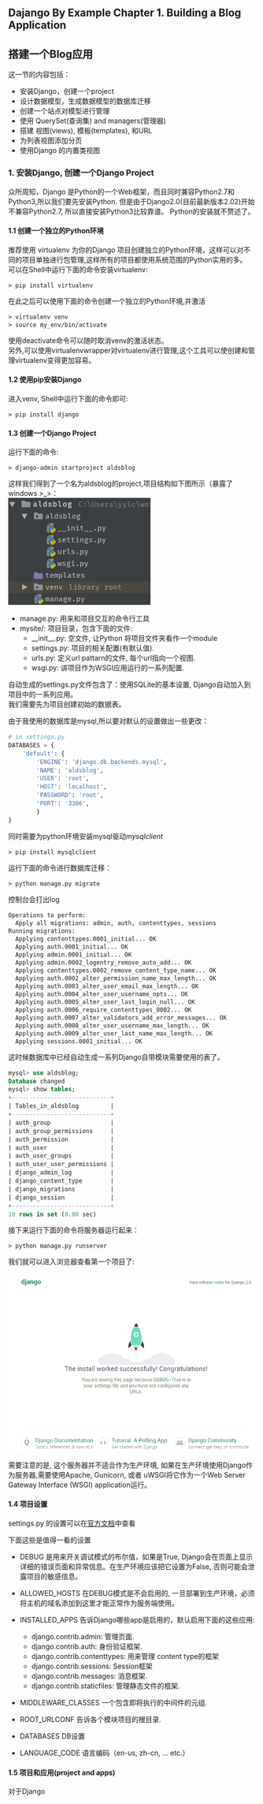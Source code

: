 ## Dajango By Example Chapter 1. Building a Blog Application
## 搭建一个Blog应用

这一节的内容包括：   
- 安装Django，创建一个project    
- 设计数据模型，生成数据模型的数据库迁移
- 创建一个站点对模型进行管理
- 使用 QuerySet(查询集) and managers(管理器)
- 搭建 视图(views), 模板(templates), 和URL
- 为列表视图添加分页
- 使用Django 的内置类视图 

###  1. 安装Django, 创建一个Django Project
众所周知，Django 是Python的一个Web框架，而且同时兼容Python2.7和Python3,所以我们要先安装Python.
但是由于Django2.0(目前最新版本2.02)开始不兼容Python2.7, 所以直接安装Python3比较靠谱。
Python的安装就不赘述了。
#### 1.1 创建一个独立的Python环境
推荐使用 virtualenv 为你的Django 项目创建独立的Python环境，这样可以对不同的项目单独进行包管理,这样所有的项目都使用系统范围的Python实用的多。    
可以在Shell中运行下面的命令安装virtualenv:   
```shell   
> pip install virtualenv
```
在此之后可以使用下面的命令创建一个独立的Python环境,并激活

```shell   
> virtualenv venv
> source my_env/bin/activate
```
使用deactivate命令可以随时取消venv的激活状态。  
另外,可以使用virtualenvwrapper对virtualenv进行管理,这个工具可以使创建和管理virtualenv变得更加容易。

#### 1.2 使用pip安装Django
进入venv, Shell中运行下面的命令即可:  

```shell
> pip install django
```
#### 1.3 创建一个Django Project
运行下面的命令: 

```shell
> django-admin startproject aldsblog
```

这样我们得到了一个名为aldsblog的project,项目结构如下图所示（暴露了windows >_>：   
![Figure-1-1](https://github.com/aldslvda/blog-images/blob/master/djangobyexample-1.1.png?raw=true)

- manage.py: 用来和项目交互的命令行工具   
- mysite/: 项目目录，包含下面的文件:       
    - \_\_init\_\_.py: 空文件, 让Python 将项目文件夹看作一个module  
    - settings.py: 项目的相关配置(有默认值).  
    - urls.py: 定义url pattarn的文件, 每个url指向一个视图.  
    - wsgi.py: 讲项目作为WSGI应用运行的一系列配置.

自动生成的settings.py文件包含了：使用SQLite的基本设置, Django自动加入到项目中的一系列应用。   
我们需要先为项目创建初始的数据表。

由于我使用的数据库是mysql,所以要对默认的设置做出一些更改：

```python   
# in settings.py
DATABASES = {
    'default': {
        'ENGINE': 'django.db.backends.mysql',
        'NAME': 'aldsblog',
        'USER': 'root',
        'HOST': 'localhost',
        'PASSWORD': 'root',
        'PORT': '3306',
        }
}
```

同时需要为python环境安装mysql驱动*mysqlclient*

```shell  
> pip install mysqlclient
```

运行下面的命令进行数据库迁移：

```shell   
> python manage.py migrate
```
控制台会打出log

```    
Operations to perform:
  Apply all migrations: admin, auth, contenttypes, sessions
Running migrations:
  Applying contenttypes.0001_initial... OK
  Applying auth.0001_initial... OK
  Applying admin.0001_initial... OK
  Applying admin.0002_logentry_remove_auto_add... OK
  Applying contenttypes.0002_remove_content_type_name... OK
  Applying auth.0002_alter_permission_name_max_length... OK
  Applying auth.0003_alter_user_email_max_length... OK
  Applying auth.0004_alter_user_username_opts... OK
  Applying auth.0005_alter_user_last_login_null... OK
  Applying auth.0006_require_contenttypes_0002... OK
  Applying auth.0007_alter_validators_add_error_messages... OK
  Applying auth.0008_alter_user_username_max_length... OK
  Applying auth.0009_alter_user_last_name_max_length... OK
  Applying sessions.0001_initial... OK

```
这时候数据库中已经自动生成一系列Django自带模块需要使用的表了。

```sql  
mysql> use aldsblog;
Database changed
mysql> show tables;
+----------------------------+
| Tables_in_aldsblog         |
+----------------------------+
| auth_group                 |
| auth_group_permissions     |
| auth_permission            |
| auth_user                  |
| auth_user_groups           |
| auth_user_user_permissions |
| django_admin_log           |
| django_content_type        |
| django_migrations          |
| django_session             |
+----------------------------+
10 rows in set (0.00 sec)
```


接下来运行下面的命令将服务器运行起来：

```shell   
> python manage.py runserver
```

我们就可以进入浏览器查看第一个项目了:

![Figure-1-2 Django Project 初始界面](https://github.com/aldslvda/blog-images/blob/master/djangobyexample-1.2.png?raw=true)

需要注意的是, 这个服务器并不适合作为生产环境, 如果在生产环境使用Django作为服务器,需要使用Apache, Gunicorn, 或者 uWSGI将它作为一个Web Server Gateway Interface (WSGI) application运行。

#### 1.4 项目设置

settings.py 的设置可以在[官方文档](https://docs.djangoproject.com/en/2.0/ref/settings/)中查看   

下面这些是值得一看的设置   
- DEBUG 是用来开关调试模式的布尔值，如果是True, Django会在页面上显示详细的错误页面和异常信息。在生产环境应该把它设置为False, 否则可能会泄露项目的敏感信息。  

- ALLOWED_HOSTS 在DEBUG模式是不会启用的, 一旦部署到生产环境，必须将主机的域名添加到这里才能正常作为服务端使用。

- INSTALLED_APPS 告诉Django哪些app是启用的，默认启用下面的这些应用:

    - django.contrib.admin: 管理页面.
    - django.contrib.auth: 身份验证框架.
    - django.contrib.contenttypes: 用来管理
content type的框架
    - django.contrib.sessions: Session框架
    - django.contrib.messages: 消息框架.
    -  django.contrib.staticfiles: 管理静态文件的框架.
- MIDDLEWARE_CLASSES 一个包含即将执行的中间件的元组.
- ROOT_URLCONF 告诉各个模块项目的根目录.
- DATABASES DB设置
- LANGUAGE_CODE 语言编码（en-us, zh-cn, ... etc.）

#### 1.5 项目和应用(project and apps)

对于Django 
